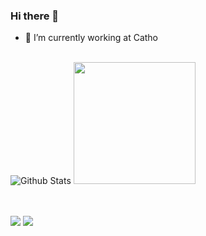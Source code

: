 ### Hi there 👋

- 🔭 I’m currently working at Catho

<br>

<div>
<img src="https://github-readme-stats.vercel.app/api?username=aurelioluiz&theme=dracula&show_icons=true&count_private=true" alt="Github Stats" />
<img src="https://github-readme-stats.vercel.app/api/top-langs/?username=aurelioluiz&layout=compact&langs_count=7&theme=dracula&count_private=true" height="195em"  />
</div>

<br>
<br>

<a href="https://www.linkedin.com/in/aurelioluiz/" target="_blank"><img src="https://img.shields.io/badge/-LinkedIn-%230077B5?style=for-the-badge&logo=linkedin&logoColor=white" target="_blank"></a>
<a href="https://www.instagram.com/aureliolm" target="_blank"><img src="https://img.shields.io/badge/-Instagram-%23E4405F?style=for-the-badge&logo=instagram&logoColor=white" target="_blank"></a>
